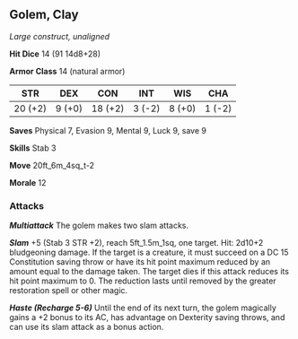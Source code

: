 ## Golem, Clay

*Large construct, unaligned*

**Hit Dice** 14 (91 14d8+28)

**Armor Class** 14 (natural armor)

| STR     | DEX     | CON     | INT     | WIS     | CHA     |
|---------|---------|---------|---------|---------|---------|
| 20 (+2) |  9 (+0) | 18 (+2) |  3 (-2) |  8 (+0) |  1 (-2) |

**Saves** Physical 7, Evasion 9, Mental 9, Luck 9, save 9

**Skills** Stab 3

**Move** 20ft\_6m\_4sq\_t-2

**Morale** 12

### Attacks

***Multiattack*** The golem makes two slam attacks.

***Slam*** +5 (Stab 3 STR +2), reach 5ft\_1.5m\_1sq, one target. Hit: 2d10+2 bludgeoning damage. If the target is a creature, it must succeed on a DC 15 Constitution saving throw or have its hit point maximum reduced by an amount equal to the damage taken. The target dies if this attack reduces its hit point maximum to 0. The reduction lasts until removed by the greater restoration spell or other magic.

***Haste (Recharge 5-6)*** Until the end of its next turn, the golem magically gains a +2 bonus to its AC, has advantage on Dexterity saving throws, and can use its slam attack as a bonus action.

